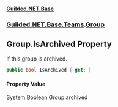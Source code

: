 #### [Guilded.NET.Base](Guilded_NET_Base.md 'Guilded.NET.Base')
### [Guilded.NET.Base.Teams](Guilded_NET_Base.md#Guilded_NET_Base_Teams 'Guilded.NET.Base.Teams').[Group](Group.md 'Guilded.NET.Base.Teams.Group')
## Group.IsArchived Property
If this group is archived.  
```csharp
public bool IsArchived { get; }
```
#### Property Value
[System.Boolean](https://docs.microsoft.com/en-us/dotnet/api/System.Boolean 'System.Boolean')
Group archived
